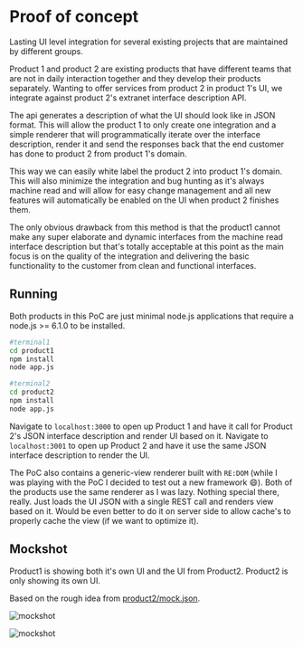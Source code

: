 # Proof of concept

 Lasting UI level integration for several existing projects that are maintained by different groups.
 
 Product 1 and product 2 are existing products that have different teams that are not in daily interaction together and they develop their products separately. Wanting to offer services from product 2 in product 1's UI, we integrate against product 2's extranet interface description API.
 
 The api generates a description of what the UI should look like in JSON format. This will allow the product 1 to only create one integration and a simple renderer that will programmatically iterate over the interface description, render it and send the responses back that the end customer has done to product 2 from product 1's domain.
 
 This way we can easily white label the product 2 into product 1's domain. This will also minimize the integration and bug hunting as it's always machine read and will allow for easy change management and all new features will automatically be enabled on the UI when product 2 finishes them.
 
 The only obvious drawback from this method is that the product1 cannot make any super elaborate and dynamic interfaces from the machine read interface description but that's totally acceptable at this point as the main focus is on the quality of the integration and delivering the basic functionality to the customer from clean and functional interfaces.
 
## Running

Both products in this PoC are just minimal node.js applications that require a node.js >= 6.1.0 to be installed. 

```bash
#terminal1
cd product1
npm install
node app.js

#terminal2
cd product2
npm install
node app.js
``` 

Navigate to `localhost:3000` to open up Product 1 and have it call for Product 2's JSON interface description and render UI based on it. Navigate to `localhost:3001` to open up Product 2 and have it use the same JSON interface description to render the UI. 

The PoC also contains a generic-view renderer built with `RE:DOM` (while I was playing with the PoC I decided to test out a new framework :smile:). Both of the products use the same renderer as I was lazy. Nothing special there, really. Just loads the UI JSON with a single REST call and renders view based on it. Would be even better to do it on server side to allow cache's to properly cache the view (if we want to optimize it).

## Mockshot

Product1 is showing both it's own UI and the UI from Product2. Product2 is only showing its own UI.

Based on the rough idea from [product2/mock.json](https://github.com/mikaturunen/poc-view-generator-for-external-products/blob/master/product2/interface-mock.json).

![mockshot](https://raw.githubusercontent.com/mikaturunen/poc-view-generator-for-external-products/master/generic-client/screen1.jpeg)

![mockshot](https://raw.githubusercontent.com/mikaturunen/poc-view-generator-for-external-products/master/generic-client/screen2.jpeg)

